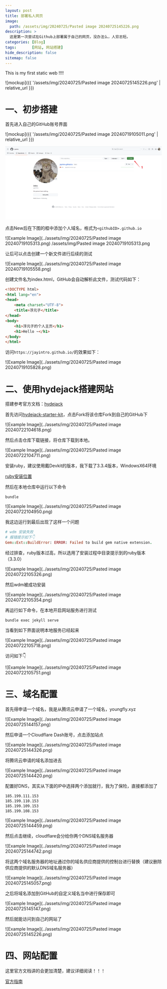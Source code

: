 ```yaml
---
layout: post
title: 部署私人网页
image: 
  path: /assets/img/20240725/Pasted image 20240725145226.png
description: >
  这是第一次尝试在Github上部署属于自己的网页，没办法么，人穷志短。
categories: [Blog]
tags:       [网站, 网站搭建]
hide_description: false
sitemap: false
---
```


This is my first static web !!!!

 ![mockup]({{ '/assets/img/20240725/Pasted image 20240725145226.png' | relative_url }})

# 一、初步搭建

首先进入自己的GitHub账号界面

![mockup]({{ '/assets/img/20240725/Pasted image 20240719105011.png' | relative_url }})

![Example Image](../assets/img/20240725/Pasted_image_20240719105011.png)


点击New后在下图的框中添加个人域名，格式为`<githubID>.github.io`

![Example Image](../assets/img/20240725/Pasted image 20240719105313.png)
/assets/img/Pasted image 20240719105313.png

让后可以点击创建一个新文件进行后续的测试

![Example Image](../assets/img/20240725/Pasted image 20240719105558.png)

创建文件名为index.html，GitHub会自动解析此文件，测试代码如下：

```html
<!DOCTYPE html>
<html lang="en">
<head>
    <meta charset="UTF-8">
    <title>浮元子</title>
</head>
<body>
    <h1>浮元子的个人主页</h1>
    <h1>Hello ~</h1>
</body>
</html>
```

访问`https://jayintro.github.io/`的效果如下：

![Example Image](../assets/img/20240725/Pasted image 20240719105828.png)

# 二、使用hydejack搭建网站

搭建参考官方文档：[hydejack](https://github.com/hydecorp/hydejack)

首先访问[hydejack-starter-kit](https://github.com/hydecorp/hydejack-starter-kit)，点击Fork将该仓库Fork到自己的GitHub下

![Example Image](../assets/img/20240725/Pasted image 20240722104618.png)

然后点击仓库下载链接，将仓库下载到本地。

![Example Image](../assets/img/20240725/Pasted image 20240722104711.png)

安装ruby，建议使用戴Devkit的版本，我下载了3.3.4版本，WindowsX64环境

[ruby安装位置](https://rubyinstaller.org/downloads/archives/)

然后在本地仓库中运行以下命令

```shell
bundle
```

![Example Image](../assets/img/20240725/Pasted image 20240722104950.png)

我这边运行到最后出现了这样一个问题

```ruby
# wdm 安装失败
# 报错提示如下👇
Gem::Ext::BuildError: ERROR: Failed to build gem native extension.
```

经过排查，ruby版本过高，所以选用了安装过程中目录提示到的ruby版本（3.3.0）

![Example Image](../assets/img/20240725/Pasted image 20240722105326.png)

然后wdm被成功安装

![Example Image](../assets/img/20240725/Pasted image 20240722105354.png)

再运行如下命令，在本地开启网站服务进行测试

```shell
bundle exec jekyll serve
```

当看到如下界面说明本地服务已经起来

![Example Image](../assets/img/20240725/Pasted image 20240722105718.png)

访问如下👇

![Example Image](../assets/img/20240725/Pasted image 20240722105751.png)

# 三、域名配置

首先得申请一个域名，我是从腾讯云申请了一个域名，youngfly.xyz

![Example Image](../assets/img/20240725/Pasted image 20240725144157.png)

然后申请一个Cloudflare Dash账号，点击添加站点

![Example Image](../assets/img/20240725/Pasted image 20240725144326.png)

将腾讯云申请的域名添加进去

![Example Image](../assets/img/20240725/Pasted image 20240725144420.png)

配置好DNS，其实从下面的IP中选择两个添加就行，我为了保险，直接都添加了

```text
185.199.111.153
185.199.110.153
185.199.109.153
185.199.108.153
```

![Example Image](../assets/img/20240725/Pasted image 20240725144459.png)

然后点击继续，cloudflare会分给你两个DNS域名服务器

![Example Image](../assets/img/20240725/Pasted image 20240725144742.png)


将这两个域名服务器的地址通过你的域名供应商提供的控制台进行替换（建议删除供应商提供的默认DNS域名服务器）

![Example Image](../assets/img/20240725/Pasted image 20240725145057.png)

之后将域名添加到GitHub的自定义域名当中进行保存即可

![Example Image](../assets/img/20240725/Pasted image 20240725145147.png)

然后就能访问到自己的网站了

![Example Image](../assets/img/20240725/Pasted image 20240725145226.png)

# 四、网站配置

这里官方文档讲的会更加清楚，建议详细阅读！！！

[官方指南](https://hydecorp.github.io/hydejack-starter-kit/)








